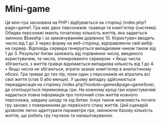 # Mini-game
Ця міні-гра заснована на PHP і відбувається на сторінці /index.php?page=game1. Гра має двох персонажів: гравеця та комп'ютер (система). Обидва персонажі мають початкову кількість життів, яка задається змінною $basehp і за замовчуванням дорівнює 10.
Користувач вводить число від 1 до 3 через форму на веб-сторінці, відправляючи свій вибір на сервер. Відповідь сервера генерується випадковим чином також від 1 до 3. Результат битви залежить від порівняння числа, введеного користувачем, та числа, згенерованого сервером:
•	Якщо числа збігаються, з життів гравця віднімається випадкова кількість від 1 до 4.
•	Якщо числа не збігаються, втрати зазнає комп'ютер в аналогічному обсязі.
Гра триває до тих пір, поки один з персонажів не втратить всі свої життя (стає 0 або менше). У цьому випадку здійснюється переадресація на сторінку /index.php?module=games&page=game1over, де оголошується переможець гри.
На кожному кроці гри користувачеві надається повна інформація про поточний стан життів кожного персонажа, завдану шкоду та хід битви. Існує також можливість почати гру заново з поверненням до первісного стану життів.
Цей сценарій дозволяє легко адаптувати параметри гри, змінюючи базову кількість життів, що робить гру гнучкою та налаштовуваною.

